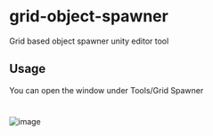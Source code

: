 # grid-object-spawner
Grid based object spawner unity editor tool

## Usage

You can open the window under Tools/Grid Spawner

#
![image](https://github.com/emircaganyldrm/grid-object-spawner/assets/70021708/42561527-dd76-43a1-955b-7309d49cc364)

